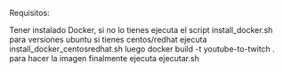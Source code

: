 Requisitos:

Tener instalado Docker, si no lo tienes ejecuta el script install_docker.sh para versiones ubuntu
si tienes centos/redhat ejecuta install_docker_centosredhat.sh
luego docker build -t youtube-to-twitch .
para hacer la imagen
finalmente ejecuta ejecutar.sh